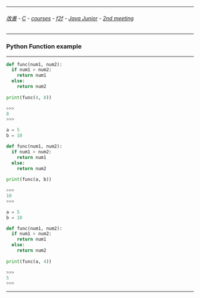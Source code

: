 
---

###### [改善](https://github.com/ttltrk/0C/blob/master/README.MD) - [C](https://github.com/ttltrk/PRG/blob/master/CODING.MD) - [courses](https://github.com/ttltrk/Courses/blob/master/README.MD) - [f2f](https://github.com/ttltrk/Courses/blob/master/F2F/F2F.MD) - [Java Junior](https://github.com/ttltrk/PRG/blob/master/JAVA/DOC/BJM/TOMI/JJ.MD) - [2nd meeting](https://github.com/ttltrk/PRG/blob/master/JAVA/DOC/BJM/TOMI/02/2nd.MD)

---

### Python Function example

---

```python
def func(num1, num2):
  if num1 > num2:
    return num1
  else:
    return num2
    
print(func(4, 8))

>>>
8
>>>
```

```python
a = 5
b = 10

def func(num1, num2):
  if num1 > num2:
    return num1
  else:
    return num2
    
print(func(a, b))

>>>
10
>>>
```

```python
a = 5
b = 10

def func(num1, num2):
  if num1 > num2:
    return num1
  else:
    return num2
    
print(func(a, 4))

>>>
5
>>>
```

---

